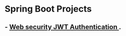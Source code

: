 # Spring Boot Projects
## - [Web security JWT Authentication ](/SpringBoot/web-security-authentication-jwt/).




